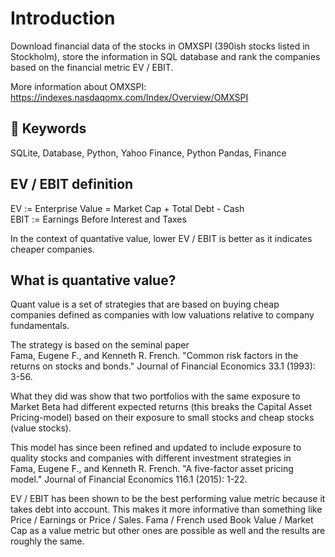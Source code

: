 # Introduction

Download financial data of the stocks in OMXSPI (390ish stocks listed in Stockholm), store the information in SQL database and rank the companies based on the financial metric EV / EBIT. 

More information about OMXSPI: https://indexes.nasdaqomx.com/Index/Overview/OMXSPI

## 🔑 Keywords
SQLite, Database, Python, Yahoo Finance, Python Pandas, Finance

## EV / EBIT definition

EV := Enterprise Value = Market Cap + Total Debt - Cash  
EBIT := Earnings Before Interest and Taxes  

In the context of quantative value, lower EV / EBIT is better as it indicates cheaper companies. 

## What is quantative value?

Quant value is a set of strategies that are based on buying cheap companies defined as companies with low valuations relative to company fundamentals. 

The strategy is based on the seminal paper  
Fama, Eugene F., and Kenneth R. French. "Common risk factors in the returns on stocks and bonds." Journal of Financial Economics 33.1 (1993): 3-56.

What they did was show that two portfolios with the same exposure to Market Beta had different expected returns (this breaks the Capital Asset Pricing-model) based on their exposure to small stocks and cheap stocks (value stocks).  

This model has since been refined and updated to include exposure to quality stocks and companies with different investment strategies in  
Fama, Eugene F., and Kenneth R. French. "A five-factor asset pricing model." Journal of Financial Economics 116.1 (2015): 1-22.

EV / EBIT has been shown to be the best performing value metric because it takes debt into account. This makes it more informative than something like Price / Earnings or Price / Sales.
Fama / French used Book Value / Market Cap as a value metric but other ones are possible as well and the results are roughly the same.
